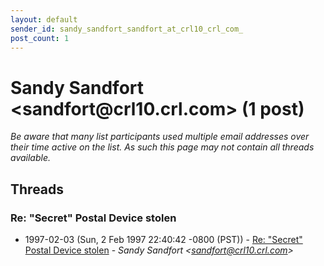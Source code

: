 ```yaml
---
layout: default
sender_id: sandy_sandfort_sandfort_at_crl10_crl_com_
post_count: 1
---
```


# Sandy Sandfort <sandfort<span>@</span>crl10.crl.com> (1 post)

_Be aware that many list participants used multiple email addresses over their time active on the list. As such this page may not contain all threads available._

## Threads

### Re: "Secret" Postal Device stolen
+ 1997-02-03 (Sun, 2 Feb 1997 22:40:42 -0800 (PST)) - [Re: "Secret" Postal Device stolen](/archive/1997/02/33fc5a9f0d085453354cd9ca5d7e6e01adc7a15224a2e2b93bbf8da3b81bb7e2) - _Sandy Sandfort \<sandfort@crl10.crl.com\>_

